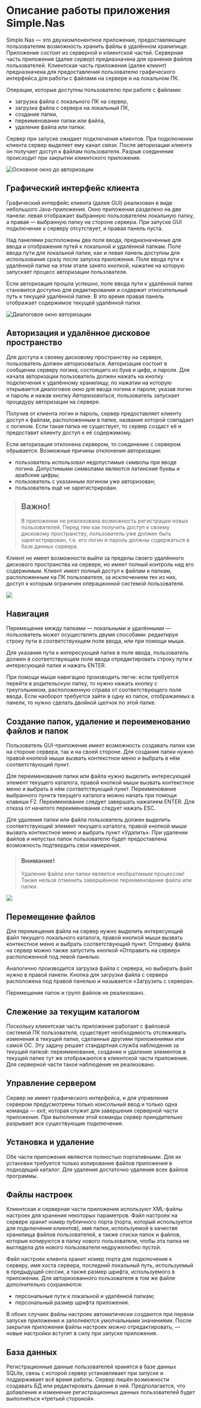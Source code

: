 # Описание работы приложения Simple.Nas

Simple.Nas — это двухкомпонентное приложение, предоставляющее пользователям возможность хранить файлы в удалённом хранилище. Приложение состоит из серверной и клиентской частей. Серверная часть приложения (далее _сервер_) предназначена для хранения файлов пользователей. Клиентская часть приложения (далее _клиент_) предназначена для предоставления пользователю графического интерфейса для работы с файлами на сервере и на локальном ПК.

Операции, которые доступны пользователю при работе с файлами:
* загрузка файла с локального ПК на сервер,
* загрузка файла с сервера на локальный ПК,
* создание папки,
* переименование папки или файла,
* удаление файла или папки. 

Сервер при запуске ожидает подключения клиентов. При подключении клиента сервер выделяет ему канал связи. После авторизации клиента он получает доступ к файлам пользователя. Разрыв соединения происходит при закрытии клиентского приложения.


![Основное окно до авторизации](screenshots\main_wnd_before_login.png)


## Графический интерфейс клиента

Графический интерфейс клиента (далее GUI) реализован в виде небольшого Java-приложения. Окно приложения разделено на две панели: левая отображает выбранную пользователем локальную папку, а правая — выбранную папку на стороне сервера. При запуске GUI подключение к серверу отсутствует, и правая панель пуста.

Над панелями расположены два поля ввода, предназначенные для ввода и отображения путей к локальной и удалённой папкам. Поле ввода пути для локальной папки, как и левая панель доступны для использования сразу после запуска приложения. Поле ввода пути к удалённой папке на этом этапе занято кнопкой, нажатие на которую запускает процесс авторизации пользователя.

Если авторизация прошла успешно, поле ввода пути к удалённой папке становится доступно для редактирования и содержит относительный путь к текущей удалённой папке. В это время правая панель отображает содержимое текущей удалённой папки.

![Диалоговое окно авторизации](screenshots/login_wnd.png)

## Авторизация и удалённое дисковое пространство

Для доступа к своему дисковому пространству на сервере, пользователь должен авторизоваться. Авторизация состоит в сообщении серверу логина, состоящего из букв и цифр, и пароля. Для начала авторизации пользователь должен нажать на кнопку подключения к удалённому хранилищу, по нажатии на которую открывается диалоговое окно для ввода логина и пароля; указав логин и пароль и нажав кнопку _Авторизоваться_, пользователь запускает процедуру авторизации на сервере.

Получив от клиента логин и пароль, сервер предоставляет клиенту доступ к файлам, расположенным в папке, название которой совпадает с логином. Если такая папка не существует, то сервер создаст её и предоставит клиенту доступ к её содержимому.

Если авторизация отклонена сервером, то соединение с сервером обрывается. Возможные причины отклонения авторизации:
* пользователь использовал недопустимые символы при вводе логина. Допустимыми символами являются латинские буквы и арабские цифры;
* пользователь с указанным логином уже авторизован;
* пользователь ещё не зарегистрирован.

> ## Важно!
> В приложении не реализована возможность регистрации новых пользователей. Перед тем как получить доступ к своему дисковому пространству, пользователь уже должен быть зарегистрирован, т.е. его логин и пароль должны содержаться в базе данных сервера.

Клиент не имеет возможности выйти за пределы своего удалённого дискового пространства на сервере, но имеет полный контроль над его содержимым. Клиент имеет полный доступ к файлам и папкам, расположенным на ПК пользователя, за исключением тех из них, доступ к которым ограничен операционной системой пользователя.

![](screenshots/main_wnd_after_login.png)

## Навигация

Перемещение между папками — локальными и удалёнными — пользователь может осуществлять двумя способами: редактируя строку пути в соответствующем поле ввода, или при помощи мыши.

Для указания пути к интересующей папке в поле ввода, пользователь должен в соответствующем поле ввода отредактировать строку пути к интересующей папке и нажать ENTER.

При помощи мыши навигацию производить легче: если требуется перейти в родительскую папку, то нужно нажать кнопку с треугольником, расположенную справа от соответствующего поля ввода. Если наоборот требуется зайти в одну из папок, отображаемых в панели, то нужно сделать двойной щелчок по этой папке.

## Создание папок, удаление и переименование файлов и папок

Пользователь GUI-приложения имеет возможность создавать папки как на стороне сервера, так и на своей стороне. Для создания папки нужно правой кнопкой мыши вызвать контекстное меню и выбрать в нём соответствующий пункт.

Для переименования папки или файла нужно выделить интересующий элемент текущего каталога, правой кнопкой мыши вызвать контекстное меню и выбрать в нём соответствующий пункт. Переименование выбранного пункта текущего каталога можно начать при помощи клавиши F2. Переименование следует завершать нажатием ENTER. Для отказа от начатого переименования следует нажать ESC.

Для удаления папки или файла пользователь должен выделить соответствующий элемент текущего каталога, правой кнопкой мыши вызвать контекстное меню и выбрать пункт «Удалить». При удалении файлов и непустых папок пользователю будет предоставлена возможность подтвердить свои намерения.

> ### Внимание!
> Удаление файла или папки является необратимым процессом! Также нельзя отменить завершённое переименование файла или папки.

![](screenshots/file_replace_confirmation.png)

## Перемещение файлов

Для перемещения файла на сервер нужно выделить интересующий файл текущего локального каталога, правой кнопкой мыши вызвать контекстное меню и выбрать соответствующий пункт. Отправку файла на сервер можно также запустить кнопкой «Отправить на сервер» расположенной под левой панелью.

Аналогично производится загрузка файла с сервера, но выбирать файл нужно в правой панели. Кнопка для загрузки файла с сервера расположена под правой панелью и называется «Загрузить с сервера».

Перемещение папок и групп файлов не реализовано.

## Слежение за текущим каталогом

Поскольку клиентская часть приложения работает с файловой системой ПК пользователя, существует необходимость отслеживать изменения в текущей папке, сделанные другими приложениями или самой ОС. Эту задачу решает стандартная служба наблюдения за текущей папкой: переименование, создание и удаление элементов в текущей папке тут же отображаются в клиентской части приложения. Для серверной части такое наблюдение не реализовано.

## Управление сервером

Сервер не имеет графического интерфейса, и для управления сервером предусмотрены только консольный ввод и только одна команда — _exit_, которая служит для завершения серверной части приложения. При выполнении этой команды сервер принудительно разрывает все существующие подключения.

## Установка и удаление

Обе части приложения являются полностью портативными. Для их установки требуется только копирование файлов приложения в подходящий каталог. Для удаления достаточно удаления всех файлов программы.

## Файлы настроек

Клиентская и серверная части приложения используют XML-файлы настроек для хранения некоторых параметров. Файл настроек на сервере хранит номер публичного порта (порта, который используется для подключения клиентов), имя папки, используемой в качестве хранилища файлов пользователей, а также списки папок и файлов, которые копируются в папку нового пользователя, чтобы эта папка не выглядела для нового пользователя недружелюбно пустой.

Файл настроек клиента хранит номер порта для подключения к серверу, имя хоста сервера, последний локальный путь, используемый в предыдущей сессии, а также размер шрифта, используемого в приложении. Для авторизованного пользователя в том же файле дополнительно сохраняются:
* персональные пути к локальной и удалённой папкам;
* персональный размер шрифта приложения.

В обоих случаях файлы настроек автоматически создаются при первом запуске приложения и заполняются умолчальными значениями. После закрытия приложения файлы настроек можно отредактировать, — новые настройки вступят в силу при запуске приложения.

## База данных

Регистрационные данные пользователей хранятся в базе данных SQLite, связь с которой сервер устанавливает при запуске и поддерживает всё время работы. Сервер лишён возможности создавать БД или редактировать данные в ней. Предполагается, что добавление и изменение регистрационных данных пользователей будет выполняться «третьей стороной».
